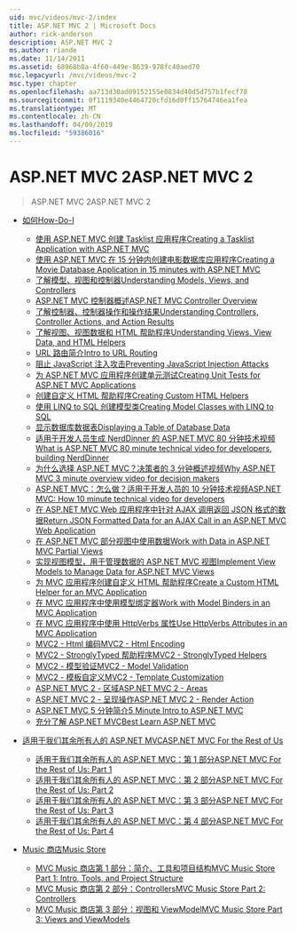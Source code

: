 ```yaml
---
uid: mvc/videos/mvc-2/index
title: ASP.NET MVC 2 | Microsoft Docs
author: rick-anderson
description: ASP.NET MVC 2
ms.author: riande
ms.date: 11/14/2011
ms.assetid: 68968b8a-4f60-449e-8639-978fc40aed70
msc.legacyurl: /mvc/videos/mvc-2
msc.type: chapter
ms.openlocfilehash: aa713d30ad09152155e0834d40d5d757b1fecf78
ms.sourcegitcommit: 0f1119340e4464720cfd16d0ff15764746ea1fea
ms.translationtype: MT
ms.contentlocale: zh-CN
ms.lasthandoff: 04/09/2019
ms.locfileid: "59386016"
---
```

# <a name="aspnet-mvc-2"></a><span data-ttu-id="27859-103">ASP.NET MVC 2</span><span class="sxs-lookup"><span data-stu-id="27859-103">ASP.NET MVC 2</span></span>

> <span data-ttu-id="27859-104">ASP.NET MVC 2</span><span class="sxs-lookup"><span data-stu-id="27859-104">ASP.NET MVC 2</span></span>


- [<span data-ttu-id="27859-105">如何</span><span class="sxs-lookup"><span data-stu-id="27859-105">How-Do-I</span></span>](how-do-i/index.md)

    - [<span data-ttu-id="27859-106">使用 ASP.NET MVC 创建 Tasklist 应用程序</span><span class="sxs-lookup"><span data-stu-id="27859-106">Creating a Tasklist Application with ASP.NET MVC</span></span>](how-do-i/creating-a-tasklist-application-with-aspnet-mvc.md)
    - [<span data-ttu-id="27859-107">使用 ASP.NET MVC 在 15 分钟内创建电影数据库应用程序</span><span class="sxs-lookup"><span data-stu-id="27859-107">Creating a Movie Database Application in 15 minutes with ASP.NET MVC</span></span>](how-do-i/creating-a-movie-database-application-in-15-minutes-with-aspnet-mvc.md)
    - [<span data-ttu-id="27859-108">了解模型、视图和控制器</span><span class="sxs-lookup"><span data-stu-id="27859-108">Understanding Models, Views, and Controllers</span></span>](how-do-i/understanding-models-views-and-controllers.md)
    - [<span data-ttu-id="27859-109">ASP.NET MVC 控制器概述</span><span class="sxs-lookup"><span data-stu-id="27859-109">ASP.NET MVC Controller Overview</span></span>](how-do-i/aspnet-mvc-controller-overview.md)
    - [<span data-ttu-id="27859-110">了解控制器、控制器操作和操作结果</span><span class="sxs-lookup"><span data-stu-id="27859-110">Understanding Controllers, Controller Actions, and Action Results</span></span>](how-do-i/understanding-controllers-controller-actions-and-action-results.md)
    - [<span data-ttu-id="27859-111">了解视图、视图数据和 HTML 帮助程序</span><span class="sxs-lookup"><span data-stu-id="27859-111">Understanding Views, View Data, and HTML Helpers</span></span>](how-do-i/understanding-views-view-data-and-html-helpers.md)
    - [<span data-ttu-id="27859-112">URL 路由简介</span><span class="sxs-lookup"><span data-stu-id="27859-112">Intro to URL Routing</span></span>](how-do-i/an-introduction-to-url-routing.md)
    - [<span data-ttu-id="27859-113">阻止 JavaScript 注入攻击</span><span class="sxs-lookup"><span data-stu-id="27859-113">Preventing JavaScript Injection Attacks</span></span>](how-do-i/preventing-javascript-injection-attacks.md)
    - [<span data-ttu-id="27859-114">为 ASP.NET MVC 应用程序创建单元测试</span><span class="sxs-lookup"><span data-stu-id="27859-114">Creating Unit Tests for ASP.NET MVC Applications</span></span>](how-do-i/creating-unit-tests-for-aspnet-mvc-applications.md)
    - [<span data-ttu-id="27859-115">创建自定义 HTML 帮助程序</span><span class="sxs-lookup"><span data-stu-id="27859-115">Creating Custom HTML Helpers</span></span>](how-do-i/creating-custom-html-helpers.md)
    - [<span data-ttu-id="27859-116">使用 LINQ to SQL 创建模型类</span><span class="sxs-lookup"><span data-stu-id="27859-116">Creating Model Classes with LINQ to SQL</span></span>](how-do-i/creating-model-classes-with-linq-to-sql.md)
    - [<span data-ttu-id="27859-117">显示数据库数据表</span><span class="sxs-lookup"><span data-stu-id="27859-117">Displaying a Table of Database Data</span></span>](how-do-i/displaying-a-table-of-database-data.md)
    - [<span data-ttu-id="27859-118">适用于开发人员生成 NerdDinner 的 ASP.NET MVC 80 分钟技术视频</span><span class="sxs-lookup"><span data-stu-id="27859-118">What is ASP.NET MVC 80 minute technical video for developers, building NerdDinner</span></span>](how-do-i/what-is-aspnet-mvc-80-minute-technical-video-for-developers-building-nerddinner.md)
    - [<span data-ttu-id="27859-119">为什么选择 ASP.NET MVC？决策者的 3 分钟概述视频</span><span class="sxs-lookup"><span data-stu-id="27859-119">Why ASP.NET MVC 3 minute overview video for decision makers</span></span>](how-do-i/why-aspnet-mvc-3-minute-overview-video-for-decision-makers.md)
    - [<span data-ttu-id="27859-120">ASP.NET MVC：怎么做？适用于开发人员的 10 分钟技术视频</span><span class="sxs-lookup"><span data-stu-id="27859-120">ASP.NET MVC: How 10 minute technical video for developers</span></span>](how-do-i/aspnet-mvc-how-10-minute-technical-video-for-developers.md)
    - [<span data-ttu-id="27859-121">在 ASP.NET MVC Web 应用程序中针对 AJAX 调用返回 JSON 格式的数据</span><span class="sxs-lookup"><span data-stu-id="27859-121">Return JSON Formatted Data for an AJAX Call in an ASP.NET MVC Web Application</span></span>](how-do-i/how-do-i-return-json-formatted-data-for-an-ajax-call-in-an-aspnet-mvc-web-application.md)
    - [<span data-ttu-id="27859-122">在 ASP.NET MVC 部分视图中使用数据</span><span class="sxs-lookup"><span data-stu-id="27859-122">Work with Data in ASP.NET MVC Partial Views</span></span>](how-do-i/how-do-i-work-with-data-in-aspnet-mvc-partial-views.md)
    - [<span data-ttu-id="27859-123">实现视图模型，用于管理数据的 ASP.NET MVC 视图</span><span class="sxs-lookup"><span data-stu-id="27859-123">Implement View Models to Manage Data for ASP.NET MVC Views</span></span>](how-do-i/how-do-i-implement-view-models-to-manage-data-for-aspnet-mvc-views.md)
    - [<span data-ttu-id="27859-124">为 MVC 应用程序创建自定义 HTML 帮助程序</span><span class="sxs-lookup"><span data-stu-id="27859-124">Create a Custom HTML Helper for an MVC Application</span></span>](how-do-i/how-do-i-create-a-custom-html-helper-for-an-mvc-application.md)
    - [<span data-ttu-id="27859-125">在 MVC 应用程序中使用模型绑定器</span><span class="sxs-lookup"><span data-stu-id="27859-125">Work with Model Binders in an MVC Application</span></span>](how-do-i/how-do-i-work-with-model-binders-in-an-mvc-application.md)
    - [<span data-ttu-id="27859-126">在 MVC 应用程序中使用 HttpVerbs 属性</span><span class="sxs-lookup"><span data-stu-id="27859-126">Use HttpVerbs Attributes in an MVC Application</span></span>](how-do-i/how-do-i-use-httpverbs-attributes-in-an-mvc-application.md)
    - [<span data-ttu-id="27859-127">MVC2 - Html 编码</span><span class="sxs-lookup"><span data-stu-id="27859-127">MVC2 - Html Encoding</span></span>](how-do-i/mvc2-html-encoding.md)
    - [<span data-ttu-id="27859-128">MVC2 - StronglyTyped 帮助程序</span><span class="sxs-lookup"><span data-stu-id="27859-128">MVC2 - StronglyTyped Helpers</span></span>](how-do-i/mvc2-stronglytyped-helpers.md)
    - [<span data-ttu-id="27859-129">MVC2 - 模型验证</span><span class="sxs-lookup"><span data-stu-id="27859-129">MVC2 - Model Validation</span></span>](how-do-i/mvc2-model-validation.md)
    - [<span data-ttu-id="27859-130">MVC2 - 模板自定义</span><span class="sxs-lookup"><span data-stu-id="27859-130">MVC2 - Template Customization</span></span>](how-do-i/mvc2-template-customization.md)
    - [<span data-ttu-id="27859-131">ASP.NET MVC 2 - 区域</span><span class="sxs-lookup"><span data-stu-id="27859-131">ASP.NET MVC 2 - Areas</span></span>](how-do-i/aspnet-mvc-2-areas.md)
    - [<span data-ttu-id="27859-132">ASP.NET MVC 2 - 呈现操作</span><span class="sxs-lookup"><span data-stu-id="27859-132">ASP.NET MVC 2 - Render Action</span></span>](how-do-i/aspnet-mvc-2-render-action.md)
    - [<span data-ttu-id="27859-133">ASP.NET MVC 5 分钟简介</span><span class="sxs-lookup"><span data-stu-id="27859-133">5 Minute Intro to ASP.NET MVC</span></span>](how-do-i/5-minute-introduction-to-aspnet-mvc.md)
    - [<span data-ttu-id="27859-134">充分了解 ASP.NET MVC</span><span class="sxs-lookup"><span data-stu-id="27859-134">Best Learn ASP.NET MVC</span></span>](how-do-i/how-to-best-learn-asp-net-mvc.md)
- [<span data-ttu-id="27859-135">适用于我们其余所有人的 ASP.NET MVC</span><span class="sxs-lookup"><span data-stu-id="27859-135">ASP.NET MVC For the Rest of Us</span></span>](aspnet-mvc-for-the-rest-of-us/index.md)

    - [<span data-ttu-id="27859-136">适用于我们其余所有人的 ASP.NET MVC：第 1 部分</span><span class="sxs-lookup"><span data-stu-id="27859-136">ASP.NET MVC For the Rest of Us: Part 1</span></span>](aspnet-mvc-for-the-rest-of-us/aspnet-mvc-for-the-rest-of-us-part-1.md)
    - [<span data-ttu-id="27859-137">适用于我们其余所有人的 ASP.NET MVC：第 2 部分</span><span class="sxs-lookup"><span data-stu-id="27859-137">ASP.NET MVC For the Rest of Us: Part 2</span></span>](aspnet-mvc-for-the-rest-of-us/aspnet-mvc-for-the-rest-of-us-part-2.md)
    - [<span data-ttu-id="27859-138">适用于我们其余所有人的 ASP.NET MVC：第 3 部分</span><span class="sxs-lookup"><span data-stu-id="27859-138">ASP.NET MVC For the Rest of Us: Part 3</span></span>](aspnet-mvc-for-the-rest-of-us/aspnet-mvc-for-the-rest-of-us-part-3.md)
    - [<span data-ttu-id="27859-139">适用于我们其余所有人的 ASP.NET MVC：第 4 部分</span><span class="sxs-lookup"><span data-stu-id="27859-139">ASP.NET MVC For the Rest of Us: Part 4</span></span>](aspnet-mvc-for-the-rest-of-us/aspnet-mvc-for-the-rest-of-us-part-4.md)
- [<span data-ttu-id="27859-140">Music 商店</span><span class="sxs-lookup"><span data-stu-id="27859-140">Music Store</span></span>](music-store/index.md)

    - [<span data-ttu-id="27859-141">MVC Music 商店第 1 部分：简介、工具和项目结构</span><span class="sxs-lookup"><span data-stu-id="27859-141">MVC Music Store Part 1: Intro, Tools, and Project Structure</span></span>](music-store/mvc-music-store-part-1-intro-tools-and-project-structure.md)
    - [<span data-ttu-id="27859-142">MVC Music 商店第 2 部分：Controllers</span><span class="sxs-lookup"><span data-stu-id="27859-142">MVC Music Store Part 2: Controllers</span></span>](music-store/mvc-music-store-part-2-controllers.md)
    - [<span data-ttu-id="27859-143">MVC Music 商店第 3 部分：视图和 ViewModel</span><span class="sxs-lookup"><span data-stu-id="27859-143">MVC Music Store Part 3: Views and ViewModels</span></span>](music-store/mvc-music-store-part-3-views-and-viewmodels.md)
